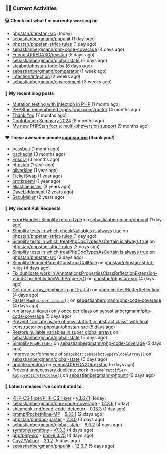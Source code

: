 ### 👨‍💻 Current Activities


#### 💻 Check out what I'm currently working on

- [phpstan/phpstan-src](https://github.com/phpstan/phpstan-src) (today)
- [sebastianbergmann/phpunit](https://github.com/sebastianbergmann/phpunit) (1 day ago)
- [phpstan/phpstan-strict-rules](https://github.com/phpstan/phpstan-strict-rules) (1 day ago)
- [sebastianbergmann/php-code-coverage](https://github.com/sebastianbergmann/php-code-coverage) (4 days ago)
- [FriendsOfREDAXO/rexstan](https://github.com/FriendsOfREDAXO/rexstan) (5 days ago)
- [sebastianbergmann/global-state](https://github.com/sebastianbergmann/global-state) (5 days ago)
- [staabm/phpstan-todo-by](https://github.com/staabm/phpstan-todo-by) (6 days ago)
- [sebastianbergmann/comparator](https://github.com/sebastianbergmann/comparator) (1 week ago)
- [infection/infection](https://github.com/infection/infection) (2 weeks ago)
- [sebastianbergmann/environment](https://github.com/sebastianbergmann/environment) (3 weeks ago)


#### 📜 My recent blog posts

- [Mutation testing with Infection in PHP](https://staabm.github.io/2025/08/01/infection-php-mutation-testing.html) (1 month ago)
- [PHPStan remembered types from constructor](https://staabm.github.io/2025/04/15/phpstan-remember-constructor-types.html) (4 months ago)
- [Thank You](https://staabm.github.io/2025/01/24/thank-you.html) (7 months ago)
- [Contribution Summary 2024](https://staabm.github.io/2024/12/11/contribution-summary-2024.html) (8 months ago)
- [My new PHPStan focus: multi-phpversion support](https://staabm.github.io/2024/11/28/phpstan-php-version-in-scope.html) (9 months ago)


#### ❤️ These awesome people [sponsor me](https://github.com/sponsors/staabm) (thank you!)

- [passbolt](https://github.com/passbolt) (1 month ago)
- [packagist](https://github.com/packagist) (3 months ago)
- [Enkora](https://github.com/Enkora) (3 months ago)
- [phpstan](https://github.com/phpstan) (1 year ago)
- [oliverklee](https://github.com/oliverklee) (1 year ago)
- [TicketSwap](https://github.com/TicketSwap) (1 year ago)
- [brotkrueml](https://github.com/brotkrueml) (1 year ago)
- [eliashaeussler](https://github.com/eliashaeussler) (2 years ago)
- [DaveLiddament](https://github.com/DaveLiddament) (2 years ago)
- [SecuMailer](https://github.com/SecuMailer) (2 years ago)


#### 🔨 My recent Pull Requests

- [ErrorHandler: Simplify return type](https://github.com/sebastianbergmann/phpunit/pull/6349) on [sebastianbergmann/phpunit](https://github.com/sebastianbergmann/phpunit) (1 day ago)
- [Simplify tests in which checkNullables is always true](https://github.com/phpstan/phpstan-strict-rules/pull/282) on [phpstan/phpstan-strict-rules](https://github.com/phpstan/phpstan-strict-rules) (1 day ago)
- [Simplify tests in which treatPhpDocTypesAsCertain is always true](https://github.com/phpstan/phpstan-strict-rules/pull/281) on [phpstan/phpstan-strict-rules](https://github.com/phpstan/phpstan-strict-rules) (2 days ago)
- [Simplify tests in which treatPhpDocTypesAsCertain is always true](https://github.com/phpstan/phpstan-src/pull/4274) on [phpstan/phpstan-src](https://github.com/phpstan/phpstan-src) (2 days ago)
- [Simplify RequireParentConstructCallRule](https://github.com/phpstan/phpstan-strict-rules/pull/280) on [phpstan/phpstan-strict-rules](https://github.com/phpstan/phpstan-strict-rules) (4 days ago)
- [Fix duplicate work in AnnotationsPropertiesClassReflectionExtension-&gt;findClassReflectionWithProperty()](https://github.com/phpstan/phpstan-src/pull/4268) on [phpstan/phpstan-src](https://github.com/phpstan/phpstan-src) (4 days ago)
- [Get rid of array_combine in getTraits()](https://github.com/ondrejmirtes/BetterReflection/pull/39) on [ondrejmirtes/BetterReflection](https://github.com/ondrejmirtes/BetterReflection) (4 days ago)
- [Faster `MapBuilder::build()`](https://github.com/sebastianbergmann/php-code-coverage/pull/1089) on [sebastianbergmann/php-code-coverage](https://github.com/sebastianbergmann/php-code-coverage) (4 days ago)
- [run array_unique() only once per class](https://github.com/sebastianbergmann/php-code-coverage/pull/1088) on [sebastianbergmann/php-code-coverage](https://github.com/sebastianbergmann/php-code-coverage) (5 days ago)
- [Prevent &#34;Unsafe usage of new static() in abstract class&#34; with final constructor](https://github.com/phpstan/phpstan-src/pull/4265) on [phpstan/phpstan-src](https://github.com/phpstan/phpstan-src) (5 days ago)
- [Restore nullable variables in super global arrays](https://github.com/sebastianbergmann/global-state/pull/39) on [sebastianbergmann/global-state](https://github.com/sebastianbergmann/global-state) (5 days ago)
- [Simplify `MapBuilder`](https://github.com/sebastianbergmann/php-code-coverage/pull/1086) on [sebastianbergmann/php-code-coverage](https://github.com/sebastianbergmann/php-code-coverage) (5 days ago)
- [Improve performance of `Snapshot::snapshotSuperGlobalArray()`](https://github.com/sebastianbergmann/global-state/pull/38) on [sebastianbergmann/global-state](https://github.com/sebastianbergmann/global-state) (5 days ago)
- [update vendors](https://github.com/FriendsOfREDAXO/rexstan/pull/913) on [FriendsOfREDAXO/rexstan](https://github.com/FriendsOfREDAXO/rexstan) (5 days ago)
- [Prevent unnecessary duplicate work in `NamePrettifier-&gt;prettifyTestCase()`](https://github.com/sebastianbergmann/phpunit/pull/6339) on [sebastianbergmann/phpunit](https://github.com/sebastianbergmann/phpunit) (6 days ago)


#### 🔭 Latest releases I've contributed to

- [PHP-CS-Fixer/PHP-CS-Fixer](https://github.com/PHP-CS-Fixer/PHP-CS-Fixer) - [v3.87.1](https://github.com/PHP-CS-Fixer/PHP-CS-Fixer/releases/tag/v3.87.1) (today)
- [sebastianbergmann/php-code-coverage](https://github.com/sebastianbergmann/php-code-coverage) - [12.3.6](https://github.com/sebastianbergmann/php-code-coverage/releases/tag/12.3.6) (today)
- [shipmonk-rnd/dead-code-detector](https://github.com/shipmonk-rnd/dead-code-detector) - [0.13.3](https://github.com/shipmonk-rnd/dead-code-detector/releases/tag/0.13.3) (1 day ago)
- [pmmp/PocketMine-MP](https://github.com/pmmp/PocketMine-MP) - [5.33.1](https://github.com/pmmp/PocketMine-MP/releases/tag/5.33.1) (2 days ago)
- [phpstan/phpdoc-parser](https://github.com/phpstan/phpdoc-parser) - [2.3.0](https://github.com/phpstan/phpdoc-parser/releases/tag/2.3.0) (3 days ago)
- [sebastianbergmann/global-state](https://github.com/sebastianbergmann/global-state) - [8.0.2](https://github.com/sebastianbergmann/global-state/releases/tag/8.0.2) (4 days ago)
- [symfony/symfony](https://github.com/symfony/symfony) - [v7.3.3](https://github.com/symfony/symfony/releases/tag/v7.3.3) (4 days ago)
- [php/php-src](https://github.com/php/php-src) - [php-8.3.25](https://github.com/php/php-src/releases/tag/php-8.3.25) (4 days ago)
- [CuyZ/Valinor](https://github.com/CuyZ/Valinor) - [2.1.2](https://github.com/CuyZ/Valinor/releases/tag/2.1.2) (5 days ago)
- [sebastianbergmann/phpunit](https://github.com/sebastianbergmann/phpunit) - [12.3.7](https://github.com/sebastianbergmann/phpunit/releases/tag/12.3.7) (5 days ago)
